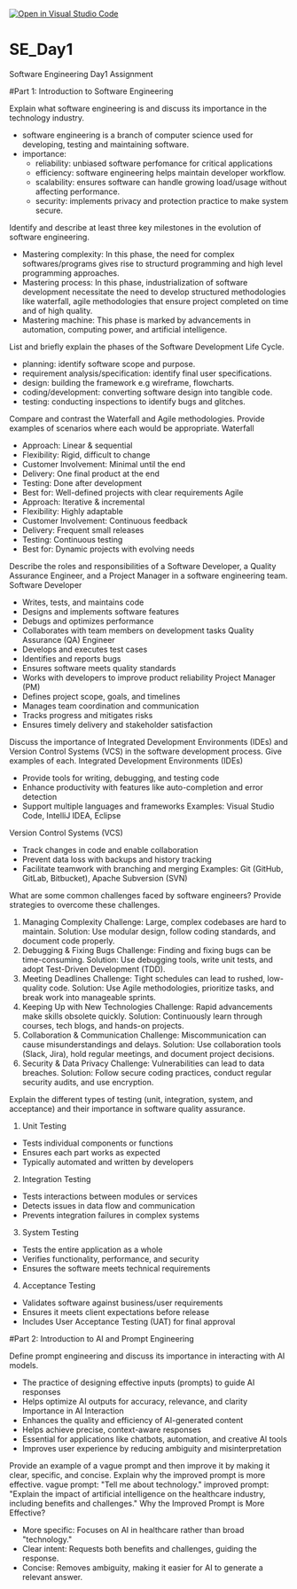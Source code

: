 [![Open in Visual Studio Code](https://classroom.github.com/assets/open-in-vscode-2e0aaae1b6195c2367325f4f02e2d04e9abb55f0b24a779b69b11b9e10269abc.svg)](https://classroom.github.com/online_ide?assignment_repo_id=18385044&assignment_repo_type=AssignmentRepo)
# SE_Day1
Software Engineering Day1 Assignment

#Part 1: Introduction to Software Engineering

Explain what software engineering is and discuss its importance in the technology industry.
- software engineering is a branch of computer science used for developing, testing and maintaining software.
- importance:
    - reliability: unbiased software perfomance for critical applications
    - efficiency: software engineering helps maintain developer workflow.
    - scalability: ensures software can handle growing load/usage without affecting performance.
    - security: implements privacy and protection practice to make system secure.


Identify and describe at least three key milestones in the evolution of software engineering.
- Mastering complexity: In this phase, the need for complex softwares/programs gives rise to structurd programming and high level programming approaches.
- Mastering process: In this phase, industrialization of software development necessitate the need to develop structured methodologies like waterfall, agile methodologies that ensure project completed on time and of high quality.
- Mastering machine: This phase is marked by advancements in automation, computing power, and artificial intelligence.


List and briefly explain the phases of the Software Development Life Cycle.
- planning: identify software scope and purpose.
- requirement analysis/specification: identify final user specifications.
- design: building the framework e.g wireframe, flowcharts.
- coding/development: converting software design into tangible code.
- testing: conducting inspections to identify bugs and glitches.


Compare and contrast the Waterfall and Agile methodologies. Provide examples of scenarios where each would be appropriate.
Waterfall
- Approach: Linear & sequential
- Flexibility: Rigid, difficult to change
- Customer Involvement: Minimal until the end
- Delivery: One final product at the end
- Testing: Done after development
- Best for: Well-defined projects with clear requirements
Agile
- Approach: Iterative & incremental
- Flexibility: Highly adaptable
- Customer Involvement: Continuous feedback
- Delivery: Frequent small releases
- Testing: Continuous testing
- Best for: Dynamic projects with evolving needs


Describe the roles and responsibilities of a Software Developer, a Quality Assurance Engineer, and a Project Manager in a software engineering team.
Software Developer
- Writes, tests, and maintains code
- Designs and implements software features
- Debugs and optimizes performance
- Collaborates with team members on development tasks
Quality Assurance (QA) Engineer
- Develops and executes test cases
- Identifies and reports bugs
- Ensures software meets quality standards
- Works with developers to improve product reliability
Project Manager (PM)
- Defines project scope, goals, and timelines
- Manages team coordination and communication
- Tracks progress and mitigates risks
- Ensures timely delivery and stakeholder satisfaction

Discuss the importance of Integrated Development Environments (IDEs) and Version Control Systems (VCS) in the software development process. Give examples of each.
Integrated Development Environments (IDEs)
- Provide tools for writing, debugging, and testing code
- Enhance productivity with features like auto-completion and error detection
- Support multiple languages and frameworks
Examples: Visual Studio Code, IntelliJ IDEA, Eclipse

Version Control Systems (VCS)
- Track changes in code and enable collaboration
- Prevent data loss with backups and history tracking
- Facilitate teamwork with branching and merging
Examples: Git (GitHub, GitLab, Bitbucket), Apache Subversion (SVN)

What are some common challenges faced by software engineers? Provide strategies to overcome these challenges.
  1. Managing Complexity
  Challenge: Large, complex codebases are hard to maintain.
  Solution: Use modular design, follow coding standards, and document code properly.
  2. Debugging & Fixing Bugs
  Challenge: Finding and fixing bugs can be time-consuming.
  Solution: Use debugging tools, write unit tests, and adopt Test-Driven Development (TDD).
  3. Meeting Deadlines
  Challenge: Tight schedules can lead to rushed, low-quality code.
  Solution: Use Agile methodologies, prioritize tasks, and break work into manageable sprints.
  4. Keeping Up with New Technologies
  Challenge: Rapid advancements make skills obsolete quickly.
  Solution: Continuously learn through courses, tech blogs, and hands-on projects.
  5. Collaboration & Communication
  Challenge: Miscommunication can cause misunderstandings and delays.
  Solution: Use collaboration tools (Slack, Jira), hold regular meetings, and document project decisions.
  6. Security & Data Privacy
  Challenge: Vulnerabilities can lead to data breaches.
  Solution: Follow secure coding practices, conduct regular security audits, and use encryption.


Explain the different types of testing (unit, integration, system, and acceptance) and their importance in software quality assurance.
1. Unit Testing
  - Tests individual components or functions
  - Ensures each part works as expected
  - Typically automated and written by developers
2. Integration Testing
  - Tests interactions between modules or services
  - Detects issues in data flow and communication
  - Prevents integration failures in complex systems
3. System Testing
  - Tests the entire application as a whole
  - Verifies functionality, performance, and security
  - Ensures the software meets technical requirements
4. Acceptance Testing
  - Validates software against business/user requirements
  - Ensures it meets client expectations before release
  - Includes User Acceptance Testing (UAT) for final approval

#Part 2: Introduction to AI and Prompt Engineering


Define prompt engineering and discuss its importance in interacting with AI models.
- The practice of designing effective inputs (prompts) to guide AI responses
- Helps optimize AI outputs for accuracy, relevance, and clarity
Importance in AI Interaction
- Enhances the quality and efficiency of AI-generated content
- Helps achieve precise, context-aware responses
- Essential for applications like chatbots, automation, and creative AI tools
- Improves user experience by reducing ambiguity and misinterpretation

Provide an example of a vague prompt and then improve it by making it clear, specific, and concise. Explain why the improved prompt is more effective.
vague prompt: "Tell me about technology."
improved prompt: "Explain the impact of artificial intelligence on the healthcare industry, including benefits and challenges."
Why the Improved Prompt is More Effective?
- More specific: Focuses on AI in healthcare rather than broad "technology."
- Clear intent: Requests both benefits and challenges, guiding the response.
- Concise: Removes ambiguity, making it easier for AI to generate a relevant answer.
